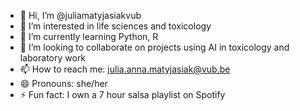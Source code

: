 - 👋 Hi, I’m @juliamatyjasiakvub
- 👀 I’m interested in life sciences and toxicology
- 🌱 I’m currently learning Python, R
- 💞️ I’m looking to collaborate on projects using AI in toxicology and laboratory work
- 📫 How to reach me: julia.anna.matyjasiak@vub.be
- 😄 Pronouns: she/her
- ⚡ Fun fact: I own a 7 hour salsa playlist on Spotify

<!---
juliamatyjasiakvub/juliamatyjasiakvub is a ✨ special ✨ repository because its `README.md` (this file) appears on your GitHub profile.
You can click the Preview link to take a look at your changes.
--->
